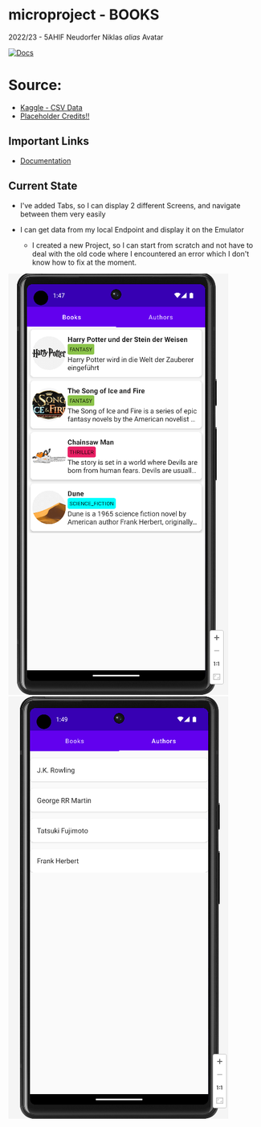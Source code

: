 # microproject - BOOKS

2022/23 - 5AHIF Neudorfer Niklas _alias_ Avatar

[![Docs](https://github.com/2223-5ahif-nvs/03-lab-android-simple-room-db-microproject-NiklasNeudorfer/actions/workflows/build-asciidocs.yml/badge.svg)](https://github.com/2223-5ahif-nvs/03-lab-android-simple-room-db-microproject-NiklasNeudorfer/actions/workflows/build-asciidocs.yml)

# Source:

* [Kaggle - CSV Data](https://www.kaggle.com/datasets/saurabhbagchi/books-dataset)
* [Placeholder Credits!!](https://www.flaticon.com/free-icons/bookmark)

## Important Links

* [Documentation](https://github.com/2223-5ahif-nvs/03-lab-android-simple-room-db-microproject-NiklasNeudorfer/blob/main/docs/index.adoc)

## Current State

* I've added Tabs, so I can display 2 different Screens, and navigate between them very easily

* I can get data from my local Endpoint and display it on the Emulator

    * I created a new Project, so I can start from scratch and not have to deal with the old code where I encountered an
      error which I don't know how to fix at the moment.

![](docs/img/12012023_BooksList.png)
![](docs/img/12012023_AuthorList.png)
